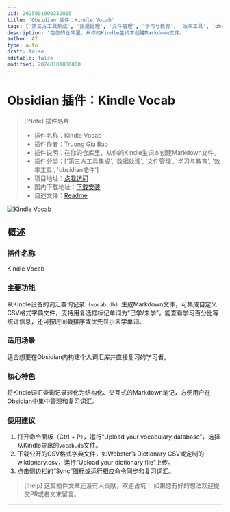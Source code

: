 ```yaml
---
uid: 2025091900252015
title: 'Obsidian 插件：Kindle Vocab'
tags: ['第三方工具集成', '数据处理', '文件管理', '学习与教育', '效率工具', 'obsidian插件']
description: '在你的仓库里，从你的Kindle生词本创建Markdown文件。'
author: AI
type: auto
draft: false
editable: false
modified: 20240101000000
---
```


# Obsidian 插件：Kindle Vocab

> [!Note] 插件名片
> - 插件名称：Kindle Vocab
> - 插件作者：Truong Gia Bao
> - 插件说明：在你的仓库里，从你的Kindle生词本创建Markdown文件。
> - 插件分类：['第三方工具集成', '数据处理', '文件管理', '学习与教育', '效率工具', 'obsidian插件']
> - 项目地址：[点我访问](https://github.com/bao-tg/kindle-vocab)
> - 国内下载地址：[下载安装](https://pkmer.cn/products/plugin/pluginMarket/?kindle-vocab)
> - 自述文件：[Readme](https://ghproxy.net/https://raw.githubusercontent.com/bao-tg/kindle-vocab/master/README.md)

![Kindle Vocab](https://cdn.pkmer.cn/covers/kindle-vocab_html_0.gif!pkmer)

## 概述

### 插件名称
Kindle Vocab

### 主要功能
从Kindle设备的词汇查询记录（`vocab.db`）生成Markdown文件，可集成自定义CSV格式字典文件，支持用复选框标记单词为“已学/未学”，能查看学习百分比等统计信息，还可按时间戳排序或优先显示未学单词。

### 适用场景
适合想要在Obsidian内构建个人词汇库并直接复习的学习者。

### 核心特色
将Kindle词汇查询记录转化为结构化、交互式的Markdown笔记，方便用户在Obsidian中集中管理和复习词汇。

### 使用建议
1. 打开命令面板（Ctrl + P），运行“Upload your vocabulary database”，选择从Kindle导出的`vocab.db`文件。
2. 下载公开的CSV格式字典文件，如Webster’s Dictionary CSV或定制的wiktionary.csv，运行“Upload your dictionary file”上传。
3. 点击侧边栏的“Sync”图标或运行相应命令同步和复习词汇。


> [!help] 
> 这篇插件文章还没有人贡献，欢迎占坑！
> 如果您有好的想法欢迎提交PR或者文末留言。
> 

---


